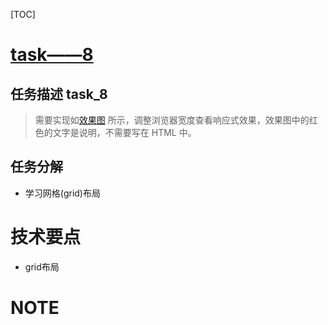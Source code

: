 ﻿[TOC]

# [task——8](http://ife.baidu.com/task/detail?taskId=8)
## 任务描述 task_8
 
>    需要实现如[效果图](http://7xrp04.com1.z0.glb.clouddn.com/task_1_8_1.png) 所示，调整浏览器宽度查看响应式效果，效果图中的红色的文字是说明，不需要写在 HTML 中。




## 任务分解
* 学习网格(grid)布局

# 技术要点
* grid布局

# NOTE


